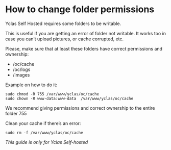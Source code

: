 # How to change folder permissions


Yclas Self Hosted requires some folders to be writable.

This is useful if you are getting an error of folder not writable. It works too in case you can’t upload pictures, or cache corrupted, etc.

Please, make sure that at least these folders have correct permissions and ownership:

-   /oc/cache
-   /oc/logs
-   /images

Example on how to do it:

```
sudo chmod -R 755 /var/www/yclas/oc/cache
sudo chown -R www-data:www-data  /var/www/yclas/oc/cache

```

We recommend giving permissions and correct ownership to the entire folder 755 

Clean your cache if there’s an error:

```
sudo rm -f /var/www/yclas/oc/cache
```

*This guide is only for Yclas Self-hosted*
